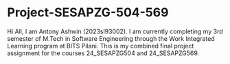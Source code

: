 # Project-SESAPZG-504-569
Hi All,  I am Antony Ashwin (2023sl93002). I am currently completing my 3rd semester of M.Tech in Software Engineering through the Work Integrated Learning program at BITS Pilani. This is my combined final project assignment for the courses 24_SESAPZG504 and 24_SESAPZG569.
